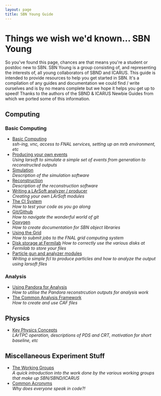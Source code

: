 ```yaml
---
layout: page
title: SBN Young Guide
---
```


# Things we wish we'd known... SBN Young

So you've found this page, chances are that means you're a student or postdoc new to SBN. SBN Young is a group consisting of, and representing the interests of, all young collaborators of SBND and ICARUS.
This guide is intended to provide resources to help you get started in SBN. It's a compilation of any guides and documentation we could find / write ourselves and is by no means complete but we hope it helps you get up to speed!
Thanks to the authors of the SBND & ICARUS Newbie Guides from which we ported some of this information.

## Computing ##
### Basic Computing ###
- [Basic Computing](Basic_Computing.md)   
  *ssh-ing, vnc, access to FNAL services, setting up an mrb environment, etc*
- [Producing your own events](LArSoft_Workflow.md)  
  *Using larsoft to simulate a simple set of events from generation to reconstructed outputs*
- [Simulation](Simulation.md)  
  *Description of the simulation software*
- [Reconstruction](Reconstruction.md)  
  *Description of the reconstruction software*
- [Writing a LArSoft analyzer / producer](Writing_with_LArSoft.md)  
  *Creating your own LArSoft modules*
- [The CI System](Testing_with_the_CI.md)  
  *How to test your code as you go along*
- [Git/Github](Git_Intro.md)  
  *How to navigate the wonderful world of git*
- [Doxygen](Using_Doxygen.md)  
  *How to create documentation for SBN object libraries*
- [Using the Grid](https://sbnsoftware.github.io/sbndcode_wiki/Using_projectpy_for_grid_jobs.html)  
  *How to submit jobs to the FNAL grid computing system*
- [Disk storage at Fermilab](Disk_Storage.md)
  *How to correctly use the various disks at Fermilab to store your files*
- [Particle gun and analyzer modules](particle_gun_tut.md)  
  *Writing a simple fcl to produce particles and how to analyze the output using larsoft files*

### Analysis ###
- [Using Pandora for Analysis](Pandora_Outputs.md)  
  *How to utilise the Pandora reconstrcution outputs for analysis work*
- [The Common Analysis Framework](CAF_Intro.md)  
  *How to create and use CAF files*

## Physics ##
- [Key Physics Concepts](Physics_Concepts.md)  
  *LArTPC operation, descriptions of PDS and CRT, motivation for short baseline, etc*

## Miscellaneous Experiment Stuff ##
- [The Working Groups](Working_Groups.md)  
  *A quick introduction into the work done by the various working groups that make up SBN/SBND/ICARUS*
- [Common Acronyms](Acronym_List.md)  
  *Why does everyone speak in code?!*
 
